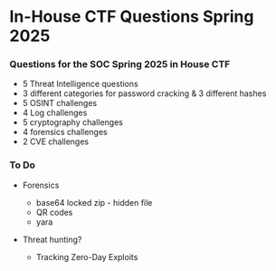 # In-House CTF Questions Spring 2025
### Questions for the SOC Spring 2025 in House CTF

- 5 Threat Intelligence questions
- 3 different categories for password cracking & 3 different hashes
- 5 OSINT challenges
- 4 Log challenges
- 5 cryptography challenges
- 4 forensics challenges
- 2 CVE challenges

### To Do 
- Forensics
  - base64 locked zip - hidden file
  - QR codes
  - yara
 
- Threat hunting?
  - Tracking Zero-Day Exploits
    
